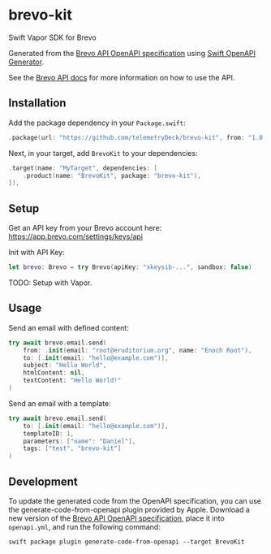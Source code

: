 # brevo-kit
Swift Vapor SDK for Brevo

Generated from the [Brevo API OpenAPI specification](https://api.brevo.com/v3/swagger_definition_v3.yml) 
using [Swift OpenAPI Generator](https://github.com/apple/swift-openapi-generator).

See the [Brevo API docs](https://developers.brevo.com/docs/getting-started) for more information on how to use the API.

## Installation

Add the package dependency in your `Package.swift`:

```swift
.package(url: "https://github.com/telemetryDeck/brevo-kit", from: "1.0.0"),
```

Next, in your target, add `BrevoKit` to your dependencies:

```swift
.target(name: "MyTarget", dependencies: [
    .product(name: "BrevoKit", package: "brevo-kit"),
]),
```

## Setup

Get an API key from your Brevo account here: https://app.brevo.com/settings/keys/api

Init with API Key: 

```swift
let brevo: Brevo = try Brevo(apiKey: "xkeysib-...", sandbox: false)
```

TODO: Setup with Vapor. 

## Usage

Send an email with defined content: 

```swift
try await brevo.email.send(
    from: .init(email: "root@eruditorium.org", name: "Enoch Root"),
    to: [.init(email: "hello@example.com")],
    subject: "Hello World",
    htmlContent: nil,
    textContent: "Hello World!"
)
```

Send an email with a template:

```swift
try await brevo.email.send(
    to: [.init(email: "hello@example.com")],
    templateID: 1,
    parameters: ["name": "Daniel"],
    tags: ["test", "brevo-kit"]
)
```

## Development

To update the generated code from the OpenAPI specification, you can use the generate-code-from-openapi plugin 
provided by Apple. Download a new version of the 
[Brevo API OpenAPI specification](https://api.brevo.com/v3/swagger_definition_v3.yml), place it into `openapi.yml`, 
and run the following command:

```
swift package plugin generate-code-from-openapi --target BrevoKit
```

